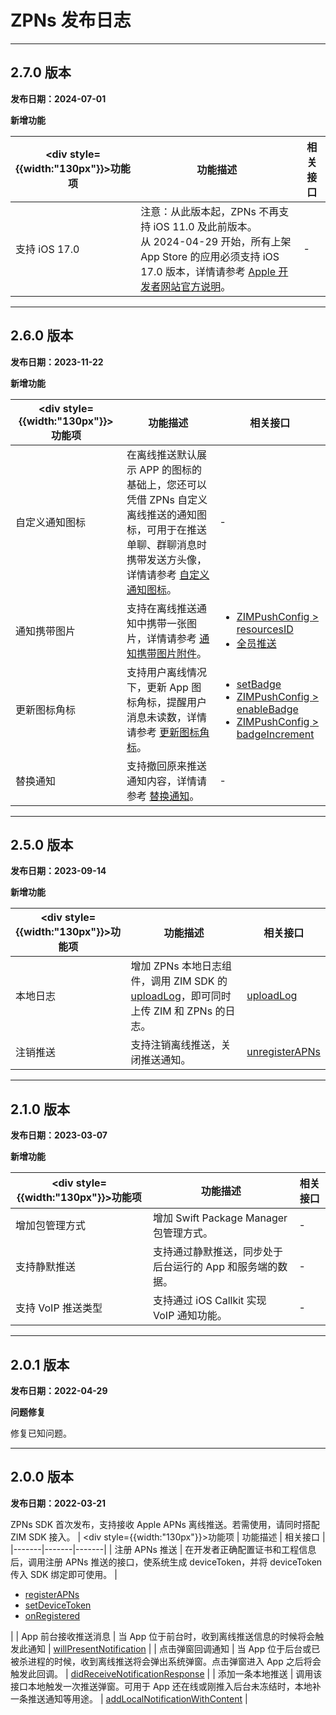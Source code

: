 # ZPNs 发布日志

---
## 2.7.0 版本

**发布日期：2024-07-01**

**新增功能**


| <div style={{width:"130px"}}>功能项</div>  | 功能描述 | 相关接口 |
|-------|-------|-------|
| 支持 iOS 17.0 | 注意：从此版本起，ZPNs 不再支持 iOS 11.0 及此前版本。<br />从 2024-04-29 开始，所有上架 App Store 的应用必须支持 iOS 17.0 版本，详情请参考 [Apple 开发者网站官方说明](https://developer.apple.com/news/upcoming-requirements/?id=04292024a)。 | - |

---

## 2.6.0 版本

**发布日期：2023-11-22**

**新增功能**

| <div style={{width:"130px"}}>功能项</div>  | 功能描述 | 相关接口 |
|-------|-------|-------|
| 自定义通知图标 | 在离线推送默认展示 APP 的图标的基础上，您还可以凭借 ZPNs 自定义离线推送的通知图标，可用于在推送单聊、群聊消息时携带发送方头像，详情请参考 [自定义通知图标](/zim-ios/offline-push-notifications/best-practices/modify-a-notification-badge)。 | - |
| 通知携带图片 | 支持在离线推送通知中携带一张图片，详情请参考 [通知携带图片附件](/zim-ios/offline-push-notifications/best-practices/notify-with-photo-attachment)。 | <ul><li>[ZIMPushConfig > resourcesID](https://doc-zh.zego.im/article/api?doc=zim_API~objective-c_ios~class~ZIMPushConfig#resources-id)</li><li>[全员推送](/zim-server/messaging/push-message-to-all-users)</li></ul> |
| 更新图标角标 | 支持用户离线情况下，更新 App 图标角标，提醒用户消息未读数，详情请参考 [更新图标角标](/zim-ios/offline-push-notifications/best-practices/modify-a-notification-badge)。 | <ul><li>[setBadge](https://doc-zh.zego.im/article/api?doc=zim_API~objective-c_ios~protocol~ZPNs#set-badge-badge)</li><li>[ZIMPushConfig > enableBadge](https://doc-zh.zego.im/article/api?doc=zim_API~objective-c_ios~class~ZIMPushConfig#enable-badge)</li><li>[ZIMPushConfig > badgeIncrement](https://doc-zh.zego.im/article/api?doc=zim_API~objective-c_ios~class~ZIMPushConfig#badge-increment)</li></ul> |
| 替换通知 | 支持撤回原来推送通知内容，详情请参考 [替换通知](/zim-ios/offline-push-notifications/best-practices/update-a-push-notification)。 | - |

---


## 2.5.0 版本

**发布日期：2023-09-14**

**新增功能**

| <div style={{width:"130px"}}>功能项</div>  | 功能描述 | 相关接口 |
|-------|-------|-------|
| 本地日志 | 增加 ZPNs 本地日志组件，调用 ZIM SDK 的 [uploadLog](https://doc-zh.zego.im/article/api?doc=zim_API~objective-c_ios~protocol~ZIM#upload-log)，即可同时上传 ZIM 和 ZPNs 的日志。 | [uploadLog](https://doc-zh.zego.im/article/api?doc=zim_API~objective-c_ios~protocol~ZIM#upload-log) |
| 注销推送 | 支持注销离线推送，关闭推送通知。 | [unregisterAPNs](https://doc-zh.zego.im/article/api?doc=zim_API~objective-c_ios~class~ZPNsManager#unregister-ap-ns) |

---

## 2.1.0 版本

**发布日期：2023-03-07**

**新增功能**

| <div style={{width:"130px"}}>功能项</div>  | 功能描述 | 相关接口 |
|-------|-------|-------|
| 增加包管理方式 | 增加 Swift Package Manager 包管理方式。 | - |
| 支持静默推送 | 支持通过静默推送，同步处于后台运行的 App 和服务端的数据。 | - |
| 支持 VoIP 推送类型 | 支持通过 iOS Callkit 实现 VoIP 通知功能。 | - |

---

## 2.0.1 版本

**发布日期：2022-04-29**

**问题修复**

修复已知问题。

---

## 2.0.0 版本

**发布日期：2022-03-21**

ZPNs SDK 首次发布，支持接收 Apple APNs 离线推送。若需使用，请同时搭配 ZIM SDK 接入。
| <div style={{width:"130px"}}>功能项</div>  | 功能描述 | 相关接口 |
|-------|-------|-------|
| 注册 APNs 推送 | 在开发者正确配置证书和工程信息后，调用注册 APNs 推送的接口，使系统生成 deviceToken，并将 deviceToken 传入 SDK 绑定即可使用。 | <ul><li>[registerAPNs](https://doc-zh.zego.im/article/api?doc=zim_API~objective-c_ios~protocol~ZPNs#register-ap-ns)</li><li>[setDeviceToken](https://doc-zh.zego.im/article/api?doc=zim_API~objective-c_ios~protocol~ZPNs#set-device-token-is-product)</li><li>[onRegistered](https://doc-zh.zego.im/article/api?doc=zim_API~objective-c_ios~protocol~ZPNs#on-registered-pushid)</li></ul> |
| App 前台接收推送消息 | 当 App 位于前台时，收到离线推送信息的时候将会触发此通知 | [willPresentNotification](https://doc-zh.zego.im/article/api?doc=zim_API~objective-c_ios~protocol~ZPNs#zp-ns-notification-center-will-present-notification-user-info-with-completion-handler) |
| 点击弹窗回调通知 | 当 App 位于后台或已被杀进程的时候，收到离线推送将会弹出系统弹窗。点击弹窗进入 App 之后将会触发此回调。 | [didReceiveNotificationResponse](https://doc-zh.zego.im/article/api?doc=zim_API~objective-c_ios~protocol~ZPNs#zp-ns-notification-center-did-receive-notification-response-with-completion-handler) |
| 添加一条本地推送 | 调用该接口本地触发一次推送弹窗。可用于 App 还在线或刚推入后台未冻结时，本地补一条推送通知等用途。 | [addLocalNotificationWithContent](https://doc-zh.zego.im/article/api?doc=zim_API~objective-c_ios~protocol~ZPNs#add-local-notification-with-content-content-trigger-completion-handler) |
